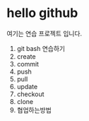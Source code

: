 # hello github
여기는 연습 프로젝트 입니다.
1. git bash 연습하기
2. create
3. commit
4. push
5. pull
6. update
7. checkout
8. clone
9. 협업하는방법
